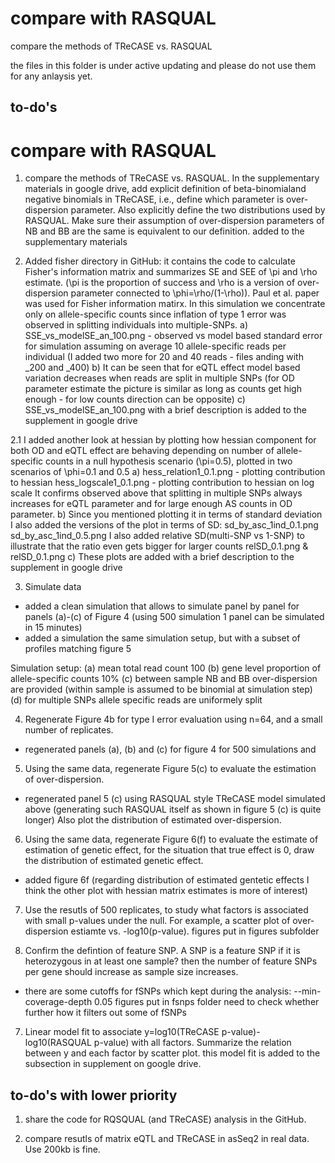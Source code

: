 # compare with RASQUAL
compare the methods of TReCASE vs. RASQUAL  

the files in this folder is under active updating and please do not use them for any anlaysis yet. 

## to-do's
# compare with RASQUAL
1. compare the methods of TReCASE vs. RASQUAL. In the supplementary materials in google drive, add explicit definition of beta-binomialand negative binomials in TReCASE, i.e., define which parameter is over-dispersion parameter. Also explicitly define the two distributions used by RASQUAL. Make sure their assumption of over-dispersion parameters of NB and BB are the same is equivalent to our definition. 
added to the supplementary materials


2. Added fisher directory in GitHub: it contains the code to calculate Fisher's information matrix and summarizes SE and SEE of \pi and \rho estimate. (\pi is the proportion of success and \rho is a version of over-dispersion parameter connected to \phi=\rho/(1-\rho)). 
 Paul et al. paper was used for Fisher information matirx. 
In this simulation we concentrate only on allele-specific counts since inflation of type 1 error was observed in splitting individuals into multiple-SNPs.
a) SSE_vs_modelSE_an_100.png - observed vs model based standard error for simulation assuming on average 10 allele-specific reads per individual
(I added two more for 20 and 40 reads - files anding with _200 and _400)
b) It can be seen that for eQTL effect model based variation decreases when reads are split in multiple SNPs
(for OD parameter estimate the picture is similar as long as counts get high enough - for low counts direction can be opposite)
c) SSE_vs_modelSE_an_100.png with a brief description is added to the supplement in google drive

2.1 I added another look at hessian by plotting how hessian component for both OD and eQTL effect are behaving depending on number of allele-specific counts in a null hypothesis scenario (\pi=0.5), plotted in two scenarios of \phi=0.1 and 0.5
a) hess_relation1_0.1.png - plotting contribution to hessian
hess_logscale1_0.1.png - plotting contribution to hessian on log scale
It confirms observed above that splitting in multiple SNPs always increases for eQTL parameter and for large enough AS counts in OD parameter.
b) Since you mentioned plotting it in terms of standard deviation I also added the versions of the plot in terms of SD:
sd_by_asc_1ind_0.1.png
sd_by_asc_1ind_0.5.png
I also added relative SD(multi-SNP vs 1-SNP) to illustrate that the ratio even gets bigger for larger counts
relSD_0.1.png & relSD_0.1.png
c) These plots are added with a brief description to the supplement in google drive

3. Simulate data
- added a clean simulation that allows to simulate panel by panel for panels (a)-(c) of Figure 4 (using 500 simulation 1 panel can be simulated in 15 minutes)
- added a simulation the same simulation setup, but with a subset of profiles matching figure 5

Simulation setup:
(a) mean total read count 100
(b) gene level proportion of allele-specific counts 10%
(c) between sample NB and BB over-dispersion are provided (within sample is assumed to be binomial at simulation step)
(d) for multiple SNPs allele specific reads are uniformely split

4. Regenerate Figure 4b for type I error evaluation using n=64, and a small number of replicates. 
- regenerated panels (a), (b) and (c) for figure 4 for 500 simulations and 

5. Using the same data, regenerate Figure 5(c) to evaluate the estimation of over-dispersion. 
- regenerated panel 5 (c) using RASQUAL style TReCASE model simulated above (generating such RASQUAL itself as shown in figure 5 (c) is quite longer) Also plot the distribution of estimated over-dispersion. 

6. Using the same data, regenerate Figure 6(f) to evaluate the estimate of estimation of genetic effect, for the situation that true effect is 0, draw the distribution of estimated genetic effect. 
- added figure 6f
(regarding distribution of estimated gentetic effects I think the other plot with hessian matrix estimates is more of interest)

7. Use the resutls of 500 replicates, to study what factors is associated with small p-values under the null. For example, a scatter plot of over-dispersion estiamte  vs. -log10(p-value). 
figures put in figures subfolder

8. Confirm the defintion of feature SNP. A SNP is a feature SNP if it is heterozygous in at least one sample? then the number of feature SNPs per gene should increase as sample size increases. 
- there are some cutoffs for fSNPs which kept during the analysis: --min-coverage-depth 0.05
figures put in fsnps folder
need to check whether further how it filters out some of fSNPs

7. Linear model fit to associate y=log10(TReCASE p-value)-log10(RASQUAL p-value) with all factors. Summarize the relation between y and each factor by scatter plot.
this model fit is added to the subsection in supplement on google drive.


## to-do's with lower priority

1. share the code for RQSQUAL (and TReCASE) analysis in the GitHub.

2. compare resutls of matrix eQTL and TReCASE in asSeq2 in real data. Use 200kb is fine. 

